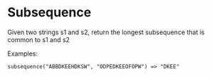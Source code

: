 # Subsequence

Given two strings s1 and s2, return the longest subsequence that is common to s1 and s2

Examples:

```code
subsequence("ABBDKEEHDKSW", "ODPEDKEEOFOPW") => "DKEE"
```
